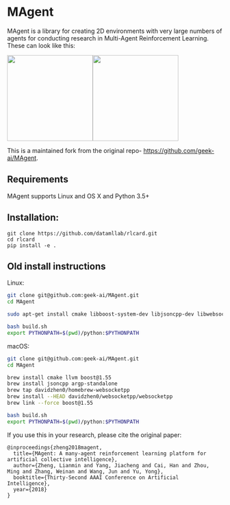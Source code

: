 # MAgent

MAgent is a library for creating 2D environments with very large numbers of agents for conducting research in Multi-Agent Reinforcement Learning. These can look like this:

<img src="https://kipsora.github.io/resources/magent-graph-1.gif" width="200"><img src="https://kipsora.github.io/resources/magent-graph-2.gif" width="200">

This is a maintained fork from the original repo- https://github.com/geek-ai/MAgent. 

## Requirements
MAgent supports Linux and OS X and Python 3.5+

## Installation:

```
git clone https://github.com/datamllab/rlcard.git
cd rlcard
pip install -e .
```

## Old install instructions

Linux:

```bash
git clone git@github.com:geek-ai/MAgent.git
cd MAgent

sudo apt-get install cmake libboost-system-dev libjsoncpp-dev libwebsocketpp-dev

bash build.sh
export PYTHONPATH=$(pwd)/python:$PYTHONPATH
```

macOS:

```bash
git clone git@github.com:geek-ai/MAgent.git
cd MAgent

brew install cmake llvm boost@1.55
brew install jsoncpp argp-standalone
brew tap davidzhen0/homebrew-websocketpp
brew install --HEAD davidzhen0/websocketpp/websocketpp
brew link --force boost@1.55

bash build.sh
export PYTHONPATH=$(pwd)/python:$PYTHONPATH
```

If you use this in your research, please cite the original paper:

```
@inproceedings{zheng2018magent,
  title={MAgent: A many-agent reinforcement learning platform for artificial collective intelligence},
  author={Zheng, Lianmin and Yang, Jiacheng and Cai, Han and Zhou, Ming and Zhang, Weinan and Wang, Jun and Yu, Yong},
  booktitle={Thirty-Second AAAI Conference on Artificial Intelligence},
  year={2018}
}
```
